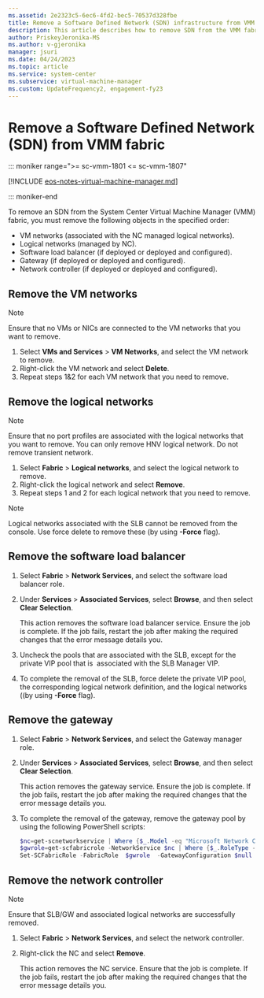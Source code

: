 ```yaml
---
ms.assetid: 2e2323c5-6ec6-4fd2-bec5-70537d328fbe
title: Remove a Software Defined Network (SDN) infrastructure from VMM
description: This article describes how to remove SDN from the VMM fabric.
author: PriskeyJeronika-MS
ms.author: v-gjeronika
manager: jsuri
ms.date: 04/24/2023
ms.topic: article
ms.service: system-center
ms.subservice: virtual-machine-manager
ms.custom: UpdateFrequency2, engagement-fy23
---
```


# Remove a Software Defined Network (SDN) from VMM fabric

::: moniker range=">= sc-vmm-1801 <= sc-vmm-1807"

[!INCLUDE [eos-notes-virtual-machine-manager.md](../includes/eos-notes-virtual-machine-manager.md)]

::: moniker-end

To remove an SDN from the System Center Virtual Machine Manager (VMM) fabric, you must remove the following objects in the specified order:

- VM networks (associated with the NC managed logical networks).
- Logical networks (managed by NC).
- Software load balancer (if deployed or deployed and configured).
- Gateway (if deployed or deployed and configured).
- Network controller (if deployed or deployed and configured).

## Remove the VM networks

> [!NOTE]
> Ensure that no VMs or NICs are connected to the VM networks that you want to remove.
>

1. Select **VMs and Services** > **VM Networks**, and select the VM network to remove.
2. Right-click the VM network and select **Delete**.
3. Repeat steps 1&2 for each VM network that you need to remove.

## Remove the logical networks

> [!NOTE]
> Ensure that no port profiles are associated with the logical networks that you want to remove. You can only remove HNV logical network. Do not remove transient network.
>

1. Select **Fabric** > **Logical networks**, and select the logical network to remove.
2. Right-click the logical network and select **Remove**.
3. Repeat steps 1 and 2 for each logical network that you need to remove.

> [!NOTE]
> Logical networks associated with the SLB cannot be removed from the console. Use force delete to remove these (by using **-Force** flag).
>

## Remove the software load balancer

1. Select **Fabric** > **Network Services**, and select the software load balancer role.
2. Under **Services** > **Associated Services**, select **Browse**, and then select **Clear Selection**.

    This action removes the software load balancer service. Ensure the job is complete. If the job fails, restart the job after making the required changes that the error message details you.
3. Uncheck the pools that are associated with the SLB, except for the private VIP pool that is  associated with the SLB Manager VIP.
4. To complete the removal of the SLB, force delete the private VIP pool, the corresponding logical network definition, and the logical networks ((by using **-Force** flag).

## Remove the gateway

1. Select **Fabric** > **Network Services**, and select the Gateway manager role.
2. Under **Services** > **Associated Services**, select **Browse**, and then select **Clear Selection**.

    This action removes the gateway service. Ensure the job is complete. If the job fails, restart the job after making the required changes that the error message details you.
3. To complete the removal of the gateway, remove the gateway pool by using the following PowerShell scripts:

    ```powershell
    $nc=get-scnetworkservice | Where {$_.Model -eq "Microsoft Network Controller"}
    $gwrole=get-scfabricrole -NetworkService $nc | Where {$_.RoleType -eq "Gateway"}
    Set-SCFabricRole -FabricRole  $gwrole  -GatewayConfiguration $null
    ```

## Remove the network controller

> [!NOTE]
> Ensure that SLB/GW and associated logical networks are successfully removed.
>

1. Select **Fabric** > **Network Services**, and select the network controller.
2. Right-click the NC and select **Remove**.

    This action removes the NC service. Ensure that the job is complete. If the job fails, restart the job after making the required changes that the error message details you.
